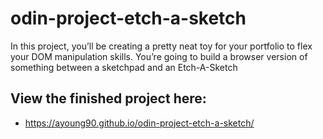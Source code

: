 # odin-project-etch-a-sketch
In this project, you’ll be creating a pretty neat toy for your portfolio to flex your DOM manipulation skills. You’re going to build a browser version of something between a sketchpad and an Etch-A-Sketch

## View the finished project here:
* https://ayoung90.github.io/odin-project-etch-a-sketch/